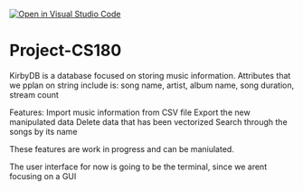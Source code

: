 [![Open in Visual Studio Code](https://classroom.github.com/assets/open-in-vscode-718a45dd9cf7e7f842a935f5ebbe5719a5e09af4491e668f4dbf3b35d5cca122.svg)](https://classroom.github.com/online_ide?assignment_repo_id=10821961&assignment_repo_type=AssignmentRepo)
# Project-CS180

KirbyDB is a database focused on storing music information. Attributes that we pplan on string include is: song name, artist, album name, song duration, stream count


Features:
Import music information from CSV file
Export the new manipulated data
Delete data that has been vectorized
Search through the songs by its name

These features are work in progress and can be maniulated.


The user interface for now is going to be the terminal, since we arent focusing on a GUI 
